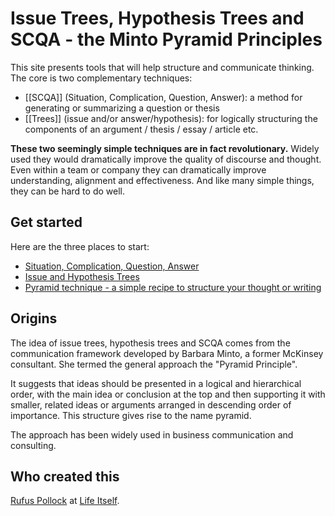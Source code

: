 # Issue Trees, Hypothesis Trees and SCQA - the Minto Pyramid Principles

This site presents tools that will help structure and communicate thinking. The core is two complementary techniques:

- [[SCQA]] (Situation, Complication, Question, Answer): a method for generating or summarizing a question or thesis 
- [[Trees]] (issue and/or answer/hypothesis): for logically structuring the components of an argument / thesis / essay / article etc.

**These two seemingly simple techniques are in fact revolutionary.** Widely used they would dramatically improve the quality of discourse and thought. Even within a team or company they can dramatically improve understanding, alignment and effectiveness. And like many simple things, they can be hard to do well.

## Get started

Here are the three places to start:

- [Situation, Complication, Question, Answer](/SCQA)
- [Issue and Hypothesis Trees](/Trees)
- [Pyramid technique - a simple recipe to structure your thought or writing](/Pyramid)

## Origins

The idea of issue trees, hypothesis trees and SCQA comes from the communication framework developed by Barbara Minto, a former McKinsey consultant. She termed the general approach the "Pyramid Principle".

It suggests that ideas should be presented in a logical and hierarchical order, with the main idea or conclusion at the top and then supporting it with smaller, related ideas or arguments arranged in descending order of importance. This structure gives rise to the name pyramid.

The approach has been widely used in business communication and consulting.

## Who created this

[Rufus Pollock](https://rufuspollock.com/) at [Life Itself](https://lifeitself.org/).

